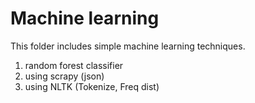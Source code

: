 # Machine learning
This folder includes simple machine learning techniques.

1. random forest classifier
2. using scrapy (json)
3. using NLTK (Tokenize, Freq dist)
